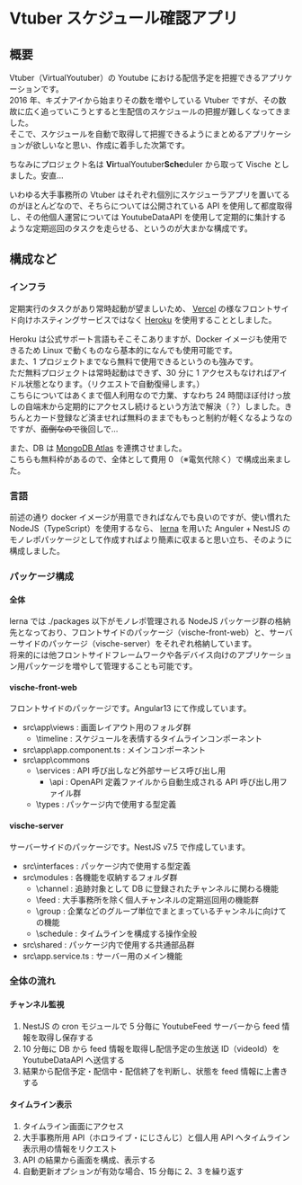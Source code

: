 # Vtuber スケジュール確認アプリ

## 概要

Vtuber（VirtualYoutuber）の Youtube における配信予定を把握できるアプリケーションです。  
2016 年、キズナアイから始まりその数を増やしている Vtuber ですが、その数故に広く追っていこうとすると生配信のスケジュールの把握が難しくなってきました。  
そこで、スケジュールを自動で取得して把握できるようにまとめるアプリケーションが欲しいなと思い、作成に着手した次第です。

ちなみにプロジェクト名は **Vi**rtualYoutuber**Sche**duler から取って Vische としました。安直…

いわゆる大手事務所の Vtuber はそれぞれ個別にスケジューラアプリを置いてるのがほとんどなので、そちらについては公開されている API を使用して都度取得し、その他個人運営については YoutubeDataAPI を使用して定期的に集計するような定期巡回のタスクを走らせる、というのが大まかな構成です。

## 構成など

### インフラ

定期実行のタスクがあり常時起動が望ましいため、 [Vercel](https://vercel.com) の様なフロントサイド向けホスティングサービスではなく [Heroku](https://jp.heroku.com) を使用することとしました。

Heroku は公式サポート言語もそこそこありますが、Docker イメージも使用できるため Linux で動くものなら基本的になんでも使用可能です。  
また、1 プロジェクトまでなら無料で使用できるというのも強みです。  
ただ無料プロジェクトは常時起動はできず、30 分に 1 アクセスもなければアイドル状態となります。（リクエストで自動復帰します。）  
こちらについてはあくまで個人利用なので力業、すなわち 24 時間ほぼ付けっ放しの自端末から定期的にアクセスし続けるという方法で解決（？）しました。きちんとカード登録など済ませれば無料のままでももっと制約が軽くなるようなのですが、~~面倒なので~~後回しで…

また、DB は [MongoDB Atlas](https://www.mongodb.com/ja-jp/atlas/database) を連携させました。  
こちらも無料枠があるので、全体として費用 0 （※電気代除く）で構成出来ました。

### 言語

前述の通り docker イメージが用意できればなんでも良いのですが、使い慣れた NodeJS（TypeScript）を使用するなら、 [lerna](https://github.com/lerna/lerna) を用いた Anguler + NestJS のモノレポパッケージとして作成すればより簡素に収まると思い立ち、そのように構成しました。

### パッケージ構成

#### 全体

lerna では ./packages 以下がモノレポ管理される NodeJS パッケージ群の格納先となっており、フロントサイドのパッケージ（vische-front-web）と、サーバーサイドのパッケージ（vische-server）をそれぞれ格納しています。  
将来的には他フロントサイドフレームワークや各デバイス向けのアプリケーション用パッケージを増やして管理することも可能です。

#### vische-front-web

フロントサイドのパッケージです。Angular13 にて作成しています。

- src\app\views : 画面レイアウト用のフォルダ群
  - \timeline : スケジュールを表情するタイムラインコンポーネント
- src\app\app.component.ts : メインコンポーネント
- src\app\commons
  - \services : API 呼び出しなど外部サービス呼び出し用
    - \api : OpenAPI 定義ファイルから自動生成される API 呼び出し用ファイル群
  - \types : パッケージ内で使用する型定義

#### vische-server

サーバーサイドのパッケージです。NestJS v7.5 で作成しています。

- src\interfaces : パッケージ内で使用する型定義
- src\modules : 各機能を収納するフォルダ群
  - \channel : 追跡対象として DB に登録されたチャンネルに関わる機能
  - \feed : 大手事務所を除く個人チャンネルの定期巡回用の機能群
  - \group : 企業などのグループ単位でまとまっているチャンネルに向けての機能
  - \schedule : タイムラインを構成する操作全般
- src\shared : パッケージ内で使用する共通部品群
- src\app.service.ts : サーバー用のメイン機能

### 全体の流れ

#### チャンネル監視

1. NestJS の cron モジュールで 5 分毎に YoutubeFeed サーバーから feed 情報を取得し保存する
2. 10 分毎に DB から feed 情報を取得し配信予定の生放送 ID（videoId）を YoutubeDataAPI へ送信する
3. 結果から配信予定・配信中・配信終了を判断し、状態を feed 情報に上書きする

#### タイムライン表示

1. タイムライン画面にアクセス
2. 大手事務所用 API（ホロライブ・にじさんじ）と個人用 API へタイムライン表示用の情報をリクエスト
3. API の結果から画面を構成、表示する
4. 自動更新オプションが有効な場合、15 分毎に 2、3 を繰り返す

